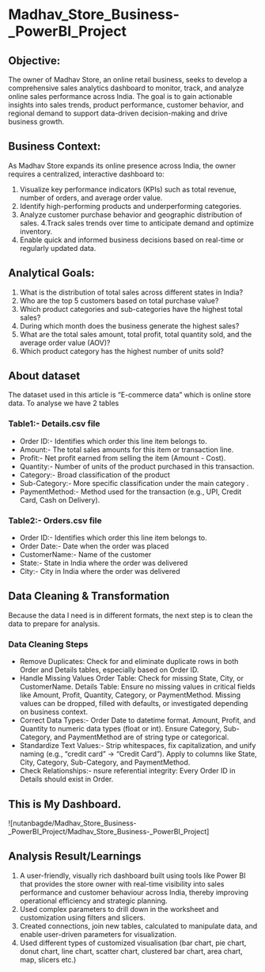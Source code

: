 
# Madhav_Store_Business-_PowerBI_Project

## Objective:
The owner of Madhav Store, an online retail business, seeks to develop a comprehensive sales analytics dashboard to monitor,
track, and analyze online sales performance across India. The goal is to gain actionable insights into sales trends, product 
performance, customer behavior, and regional demand to support data-driven decision-making and drive business growth.

## Business Context:
As Madhav Store expands its online presence across India, the owner requires a centralized, interactive dashboard to:
1.	Visualize key performance indicators (KPIs) such as total revenue, number of orders, and average order value.
2.	Identify high-performing products and underperforming categories.
3.	Analyze customer purchase behavior and geographic distribution of sales.
4.Track sales trends over time to anticipate demand and optimize inventory.
5.	Enable quick and informed business decisions based on real-time or regularly updated data.

## Analytical Goals:
1.	What is the distribution of total sales across different states in India?
2.	Who are the top 5 customers based on total purchase value?
3.	Which product categories and sub-categories have the highest total sales?
4.	During which month does the business generate the highest sales?
5.	What are the total sales amount, total profit, total quantity sold, and the average order value (AOV)?
6.	Which product category has the highest number of units sold?
   
## About dataset
The dataset used in this article is “E-commerce data” which is online store data. To analyse we have 2 tables 

### Table1:- Details.csv file 
* Order ID:- Identifies which order this line item belongs to.
* Amount:- The total sales amounts for this item or transaction line.
* Profit:- Net profit earned from selling the item (Amount - Cost).
* Quantity:- Number of units of the product purchased in this transaction.
* Category:- Broad classification of the product 
* Sub-Category:- More specific classification under the main category .
* PaymentMethod:- Method used for the transaction (e.g., UPI, Credit Card, Cash on Delivery).
    
### Table2:- Orders.csv file 
* Order ID:-  Identifies which order this line item belongs to.
* Order Date:- Date when the order was placed
* CustomerName:- Name of the customer
* State:- State in India where the order was delivered
* City:- City in India where the order was delivered

## Data Cleaning & Transformation
Because the data I need is in different formats, the next step is to clean the data to prepare for analysis. 
  
### Data Cleaning Steps
*  Remove Duplicates:
   Check for and eliminate duplicate rows in both Order and Details tables, especially based on Order ID.
*  Handle Missing Values
   Order Table: Check for missing State, City, or CustomerName.
   Details Table: Ensure no missing values in critical fields like Amount, Profit, Quantity, Category, or PaymentMethod.
   Missing values can be dropped, filled with defaults, or investigated depending on business context.
*  Correct Data Types:-
   Order Date to datetime format.
   Amount, Profit, and Quantity to numeric data types (float or int).
   Ensure Category, Sub-Category, and PaymentMethod are of string type or categorical.
*  Standardize Text Values:- Strip whitespaces, fix capitalization, and unify naming (e.g., “credit card” → “Credit Card”).
   Apply to columns like State, City, Category, Sub-Category, and PaymentMethod.
*  Check Relationships:-  nsure referential integrity: Every Order ID in Details should exist in Order.
  
    
## This is My Dashboard.
![nutanbagde/Madhav_Store_Business-_PowerBI_Project/Madhav_Store_Business-_PowerBI_Project]
## Analysis Result/Learnings
1. A user-friendly, visually rich dashboard built using tools like Power BI that provides the store owner with real-time visibility
into sales performance and customer behaviour across India, thereby improving operational efficiency and strategic planning.
2.	Used complex parameters to drill down in the worksheet and customization using filters and slicers.
3.	Created connections, join new tables, calculated to manipulate data, and enable user-driven parameters for visualization.
4.	Used different types of customized visualisation (bar chart, pie chart, donut chart, line chart, scatter chart,
      clustered bar chart, area chart, map, slicers etc.)



